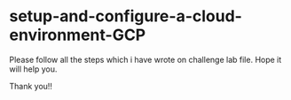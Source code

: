 # setup-and-configure-a-cloud-environment-GCP

Please follow all the steps which i have wrote on challenge lab file.
Hope it will help you.

Thank you!!
